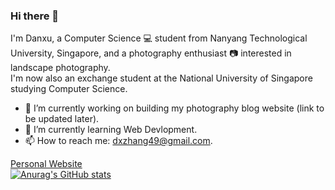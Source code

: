 ### Hi there 👋   
I'm Danxu, a Computer Science 💻 student from Nanyang Technological University, Singapore, and a photography enthusiast 📷 interested in landscape photography.  
I'm now also an exchange student at the National University of Singapore studying Computer Science.

- 🔭 I’m currently working on building my photography blog website (link to be updated later).
- 🌱 I’m currently learning Web Devlopment.
- 📫 How to reach me: dxzhang49@gmail.com.

[Personal Website](https://danxuZzz.github.io)  
[![Anurag's GitHub stats](https://github-readme-stats.vercel.app/api?username=danxuZzz)](https://github.com/anuraghazra/github-readme-stats)

<!--
**danxuZzz/danxuZzz** is a ✨ _special_ ✨ repository because its `README.md` (this file) appears on your GitHub profile.

Here are some ideas to get you started:

- 🔭 I’m currently working on ...
- 🌱 I’m currently learning ...
- 👯 I’m looking to collaborate on ...
- 🤔 I’m looking for help with ...
- 💬 Ask me about ...
- 📫 How to reach me: ...
- 😄 Pronouns: ...
- ⚡ Fun fact: ...
-->
